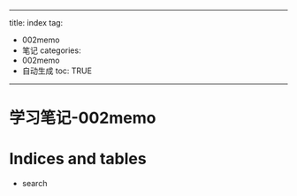  ---
title: index 
tag: 
- 002memo 
- 笔记
categories:
- 002memo 
- 自动生成
toc: TRUE
--- 
<h1 id="学习笔记-002memo">学习笔记-002memo</h1>
<h1 id="indices-and-tables">Indices and tables</h1>
<ul>
<li>search</li>
</ul>
